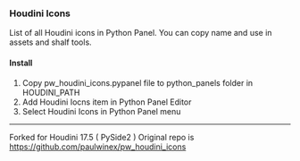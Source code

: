 ### Houdini Icons

List of all Houdini icons in Python Panel.
You can copy name and use in assets and shalf tools.

#### Install
1. Copy pw_houdini_icons.pypanel file to python_panels folder in HOUDINI_PATH
2. Add Houdini Iocns item in Python Panel Editor
3. Select  Houdini Icons in Python Panel menu

----

Forked for Houdini 17.5 ( PySide2 )
Original repo is https://github.com/paulwinex/pw_houdini_icons
